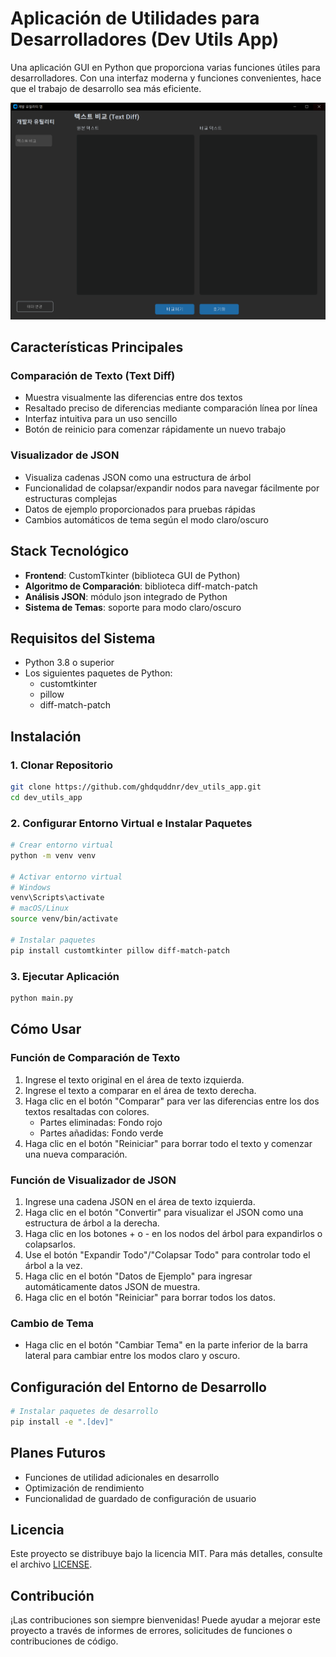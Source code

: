 # Aplicación de Utilidades para Desarrolladores (Dev Utils App)

Una aplicación GUI en Python que proporciona varias funciones útiles para desarrolladores. Con una interfaz moderna y funciones convenientes, hace que el trabajo de desarrollo sea más eficiente.

![Captura de pantalla de la aplicación](screenshot.png)

## Características Principales

### Comparación de Texto (Text Diff)
- Muestra visualmente las diferencias entre dos textos
- Resaltado preciso de diferencias mediante comparación línea por línea
- Interfaz intuitiva para un uso sencillo
- Botón de reinicio para comenzar rápidamente un nuevo trabajo

### Visualizador de JSON
- Visualiza cadenas JSON como una estructura de árbol
- Funcionalidad de colapsar/expandir nodos para navegar fácilmente por estructuras complejas
- Datos de ejemplo proporcionados para pruebas rápidas
- Cambios automáticos de tema según el modo claro/oscuro

## Stack Tecnológico

- **Frontend**: CustomTkinter (biblioteca GUI de Python)
- **Algoritmo de Comparación**: biblioteca diff-match-patch
- **Análisis JSON**: módulo json integrado de Python
- **Sistema de Temas**: soporte para modo claro/oscuro

## Requisitos del Sistema

- Python 3.8 o superior
- Los siguientes paquetes de Python:
  - customtkinter
  - pillow
  - diff-match-patch

## Instalación

### 1. Clonar Repositorio
```bash
git clone https://github.com/ghdquddnr/dev_utils_app.git
cd dev_utils_app
```

### 2. Configurar Entorno Virtual e Instalar Paquetes
```bash
# Crear entorno virtual
python -m venv venv

# Activar entorno virtual
# Windows
venv\Scripts\activate
# macOS/Linux
source venv/bin/activate

# Instalar paquetes
pip install customtkinter pillow diff-match-patch
```

### 3. Ejecutar Aplicación
```bash
python main.py
```

## Cómo Usar

### Función de Comparación de Texto
1. Ingrese el texto original en el área de texto izquierda.
2. Ingrese el texto a comparar en el área de texto derecha.
3. Haga clic en el botón "Comparar" para ver las diferencias entre los dos textos resaltadas con colores.
   - Partes eliminadas: Fondo rojo
   - Partes añadidas: Fondo verde
4. Haga clic en el botón "Reiniciar" para borrar todo el texto y comenzar una nueva comparación.

### Función de Visualizador de JSON
1. Ingrese una cadena JSON en el área de texto izquierda.
2. Haga clic en el botón "Convertir" para visualizar el JSON como una estructura de árbol a la derecha.
3. Haga clic en los botones + o - en los nodos del árbol para expandirlos o colapsarlos.
4. Use el botón "Expandir Todo"/"Colapsar Todo" para controlar todo el árbol a la vez.
5. Haga clic en el botón "Datos de Ejemplo" para ingresar automáticamente datos JSON de muestra.
6. Haga clic en el botón "Reiniciar" para borrar todos los datos.

### Cambio de Tema
- Haga clic en el botón "Cambiar Tema" en la parte inferior de la barra lateral para cambiar entre los modos claro y oscuro.

## Configuración del Entorno de Desarrollo

```bash
# Instalar paquetes de desarrollo
pip install -e ".[dev]"
```

## Planes Futuros

- Funciones de utilidad adicionales en desarrollo
- Optimización de rendimiento
- Funcionalidad de guardado de configuración de usuario

## Licencia

Este proyecto se distribuye bajo la licencia MIT. Para más detalles, consulte el archivo [LICENSE](LICENSE).

## Contribución

¡Las contribuciones son siempre bienvenidas! Puede ayudar a mejorar este proyecto a través de informes de errores, solicitudes de funciones o contribuciones de código. 